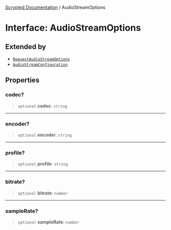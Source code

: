 [Scrypted Documentation](../globals.md) / AudioStreamOptions

# Interface: AudioStreamOptions

## Extended by

- [`RequestAudioStreamOptions`](RequestAudioStreamOptions.md)
- [`AudioStreamConfiguration`](AudioStreamConfiguration.md)

## Properties

### codec?

> `optional` **codec**: `string`

***

### encoder?

> `optional` **encoder**: `string`

***

### profile?

> `optional` **profile**: `string`

***

### bitrate?

> `optional` **bitrate**: `number`

***

### sampleRate?

> `optional` **sampleRate**: `number`

